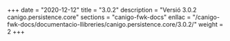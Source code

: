 +++
date        = "2020-12-12"
title       = "3.0.2"
description = "Versió 3.0.2 canigo.persistence.core"
sections    = "canigo-fwk-docs"
enllac		= "/canigo-fwk-docs/documentacio-llibreries/canigo.persistence.core/3.0.2/"
weight		= 2
+++
